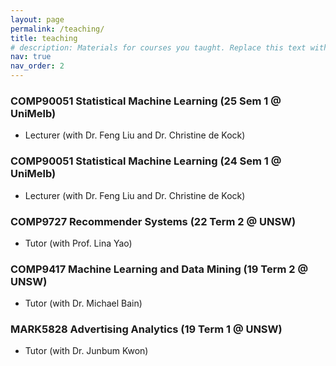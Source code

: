 ```yaml
---
layout: page
permalink: /teaching/
title: teaching 
# description: Materials for courses you taught. Replace this text with your description.
nav: true
nav_order: 2
---
```


### COMP90051 Statistical Machine Learning (25 Sem 1 @ UniMelb)
- Lecturer (with Dr. Feng Liu and Dr. Christine de Kock)

### COMP90051 Statistical Machine Learning (24 Sem 1 @ UniMelb)
- Lecturer (with Dr. Feng Liu and Dr. Christine de Kock)

### COMP9727 Recommender Systems (22 Term 2 @ UNSW)
- Tutor (with Prof. Lina Yao)

### COMP9417 Machine Learning and Data Mining (19 Term 2 @ UNSW)
- Tutor (with Dr. Michael Bain)

### MARK5828 Advertising Analytics (19 Term 1 @ UNSW)
- Tutor (with Dr. Junbum Kwon)

